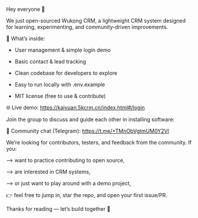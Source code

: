 Hey everyone 👋

We just open-sourced Wukong CRM, a lightweight CRM system designed for learning, experimenting, and community-driven improvements.

🔹 What’s inside:

  - User management & simple login demo
  
  - Basic contact & lead tracking
  
  - Clean codebase for developers to explore
  
  - Easy to run locally with .env.example
  
  - MIT license (free to use & contribute)

🌐 Live demo: https://kaiyuan.5kcrm.cn/index.html#/login

Join the group to discuss and guide each other in installing software:

💬 Community chat (Telegram): https://t.me/+TMnObVgtmUM0Y2Vl

We’re looking for contributors, testers, and feedback from the community.
If you:

  --> want to practice contributing to open source,

  --> are interested in CRM systems,

  --> or just want to play around with a demo project,

👉 feel free to jump in, star the repo, and open your first issue/PR.

Thanks for reading — let’s build together 🚀
